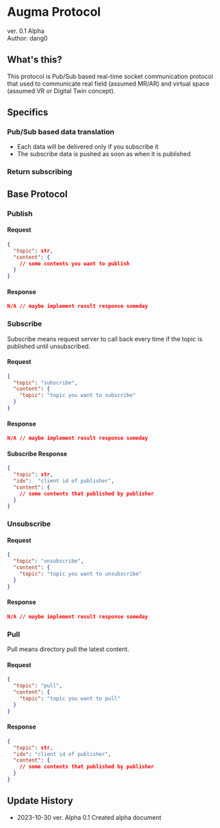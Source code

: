 # Augma Protocol
ver. 0.1 Alpha <br>
Author: dang0

## What's this?
This protocol is Pub/Sub based real-time socket communication protocol
that used to communicate real field (assumed MR/AR) and virtual
space (assumed VR or Digital Twin concept).<br>

## Specifics
### Pub/Sub based data translation
- Each data will be delivered only if you subscribe it
- The subscribe data is pushed as soon as when it is published

### Return subscribing


## Base Protocol

### Publish
#### Request
```json lines
{
  "topic": str,
  "content": {
    // some contents you want to publish
  }
}
```

#### Response
```json lines
N/A // maybe implement result response someday
```

### Subscribe
Subscribe means request server to call back every time if the topic is
published until unsubscribed.
#### Request
```json
{
  "topic": "subscribe",
  "content": {
    "topic": "topic you want to subscribe"
  }
}
```
#### Response
```json lines
N/A // maybe implement result response someday
```
#### Subscribe Response
```json lines
{
  "topic": str,
  "idx":  "client id of publisher",
  "content": {
    // some contents that published by publisher
  }
}
```

### Unsubscribe
#### Request
```json
{
  "topic": "unsubscribe",
  "content": {
    "topic": "topic you want to unsubscribe"
  }
}
```
#### Response
```json lines
N/A // maybe implement result response someday
```

### Pull
Pull means directory pull the latest content.
#### Request
```json
{
  "topic": "pull",
  "content": {
    "topic": "topic you want to pull"
  }
}
```
#### Response
```json lines
{
  "topic": str,
  "idx": "client id of publisher",
  "content": {
    // some contents that published by publisher
  }
}
```



## Update History
- 2023-10-30 ver. Alpha 0.1 Created alpha document
